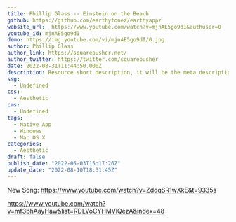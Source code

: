 ```yaml
---
title: Phillip Glass -- Einstein on the Beach
github: https://github.com/earthytonez/earthyappz
website_url:  https://www.youtube.com/watch?v=mjnAE5go9dI&authuser=0
youtube_id: mjnAE5go9dI
demo: https://img.youtube.com/vi/mjnAE5go9dI/0.jpg
author: Phillip Glass
author_link: https://squarepusher.net/
author_twitter: https://twitter.com/squarepusher
date: 2022-08-31T11:44:50.000Z
description: Resource short description, it will be the meta description for the theme also.
ssg:
  - Undefined
css:
  - Aesthetic
cms:
  - Undefined
tags:
  - Native App
  - Windows
  - Mac OS X
categories:
  - Aesthetic
draft: false
publish_date: "2022-05-03T15:17:26Z"
update_date: "2022-08-10T18:31:45Z"
---
```


New Song: https://www.youtube.com/watch?v=ZddqSR1wXkE&t=9335s

https://www.youtube.com/watch?v=mf3bhAayHaw&list=RDLVoCYHMVlQezA&index=48
